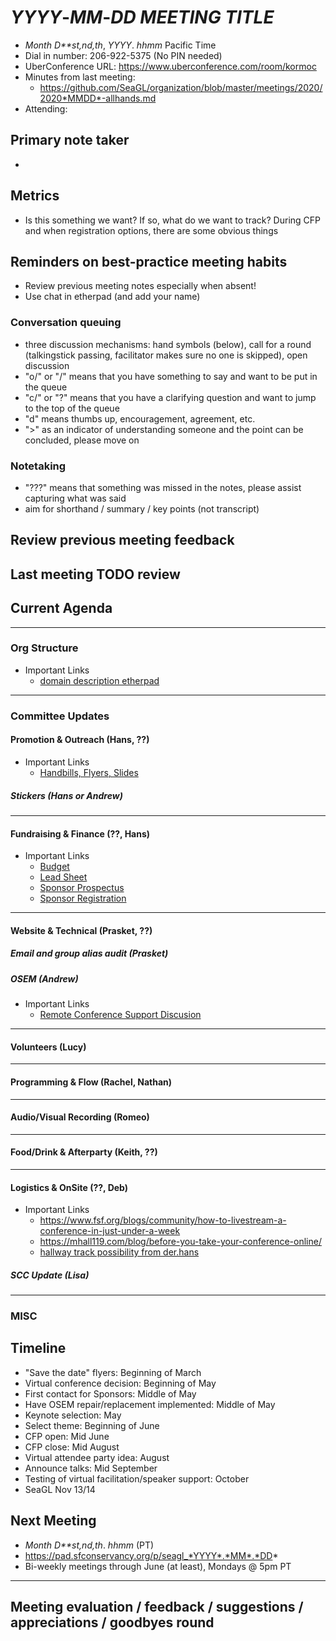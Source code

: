 <!-- Group chat usage on bottom right of this page, please update username and choose color in the top right of this page -->
<!-- Audio notifications for etherpad chat available on Firefox via https://addons.mozilla.org/en-US/firefox/addon/notification-sound/ -->
<!-- Bookmarklet to make the chat bar wider. Create a new bookmark with the below (select the whole line and drag to your bookmarks bar). You can adjust the width by changing "280" to whatever you want, in pixels.
javascript:(function () { const width='280'; const box = document.querySelector('div#chatbox'); if (box) { box.style.cssText=box.style.cssText+' width: '+width+'px !important;'; } const pad = document.querySelector('iframe').contentWindow.document.querySelector('iframe').contentWindow.document.querySelector('body#innerdocbody.innerdocbody'); if (pad) { pad.style.width=(document.body.clientWidth-width-50)+"px"; } })();
-->

# *YYYY*-*MM*-*DD* *MEETING TITLE*

- *Month* *D**st,nd,th*, *YYYY*. *hhmm* Pacific Time
- Dial in number: 206-922-5375 (No PIN needed)
- UberConference URL: https://www.uberconference.com/room/kormoc
- Minutes from last meeting:
  - https://github.com/SeaGL/organization/blob/master/meetings/2020/2020*MMDD*-allhands.md
- Attending: 

<!-- Check-in round -->

## Primary note taker

- 

## Metrics

- Is this something we want? If so, what do we want to track? During CFP and when registration options, there are some obvious things

## Reminders on best-practice meeting habits

- Review previous meeting notes especially when absent!
- Use chat in etherpad (and add your name)

### Conversation queuing

- three discussion mechanisms: hand symbols (below), call for a round (talkingstick passing, facilitator makes sure no one is skipped), open discussion
- "o/" or "/" means that you have something to say and want to be put in the queue
- "c/" or "?" means that you have a clarifying question and want to jump to the top of the queue
- "d" means thumbs up, encouragement, agreement, etc.
-  ">" as an indicator of understanding someone and the point can be concluded, please move on

### Notetaking

- "???" means that something was missed in the notes, please assist capturing what was said
- aim for shorthand / summary / key points (not transcript)

## Review previous meeting feedback

## Last meeting TODO review

<!-- One minute silence, check with ourselves mentally and personal notes/tasks/emails to surface any tensions, add to agenda if appropriate -->

<!-- Confirm agenda order, inform if leaving early so as to not interrupt -->

## Current Agenda

<!-- Agenda Items  (Added 48 hours before the meeting or earlier) -->

---

### Org Structure

- Important Links
    - [domain description etherpad](https://pad.sfconservancy.org/p/seagl_2020_domain_descs)

----

### Committee Updates

#### Promotion & Outreach (Hans, ??)

- Important Links
    - [Handbills, Flyers, Slides](https://drive.google.com/drive/folders/1Oj2iFXFr7PpI9f7NKlNbnTUYStw7hQqu?usp=sharing)

##### Stickers (Hans or Andrew)

---

#### Fundraising & Finance (??, Hans)

- Important Links
    - [Budget](https://docs.google.com/spreadsheets/d/1ahnCfPKe7BAO3y8X4n69BJyfL8NNQRooW5fOXhH-VBQ/edit#gid=2079573376)
    - [Lead Sheet](https://docs.google.com/spreadsheets/d/1sz0gtvFNWTZruTvZlSKURYXHSRIhyCt4H-o-7nmbUrU/edit#gid=0)
    - [Sponsor Prospectus](https://seagl.org/sponsors/SeaGL_Exhibitor_Sponsor_Prospectus_2020.pdf)
    - [Sponsor Registration](https://seagl.org/sponsors/SeaGL_Sponsor_Registration_Form_2020.pdf)

---

#### Website & Technical (Prasket, ??)

##### Email and group alias audit (Prasket)

##### OSEM (Andrew)

- Important Links
    - [Remote Conference Support Discusion](https://github.com/openSUSE/osem/issues/2643)

---

#### Volunteers (Lucy)

---

#### Programming & Flow (Rachel, Nathan)

---

#### Audio/Visual Recording (Romeo)

---

#### Food/Drink & Afterparty (Keith, ??)

---

#### Logistics & OnSite (??, Deb)

- Important Links
    - https://www.fsf.org/blogs/community/how-to-livestream-a-conference-in-just-under-a-week
    - https://mhall119.com/blog/before-you-take-your-conference-online/
    - [hallway track possibility from der.hans](https://qiqochat.com/about)


##### SCC Update (Lisa)

---

### MISC


<!-- Late Agenda Items (Added within 48 hours of the meeting) -->


<!-- Open Discussion? ~5min. if time -->


## Timeline

- "Save the date" flyers: Beginning of March
- Virtual conference decision: Beginning of May
- First contact for Sponsors: Middle of May
- Have OSEM repair/replacement implemented: Middle of May
- Keynote selection: May
- Select theme: Beginning of June
- CFP open: Mid June
- CFP close: Mid August
- Virtual attendee party idea: August
- Announce talks: Mid September
- Testing of virtual facilitation/speaker support: October
- SeaGL Nov 13/14

## Next Meeting
- *Month D**st,nd,th*. *hhmm* (PT)
- https://pad.sfconservancy.org/p/seagl_*YYYY*.*MM*.*DD*
- Bi-weekly meetings through June (at least), Mondays @ 5pm PT

---

## Meeting evaluation / feedback / suggestions / appreciations / goodbyes round


<!-- Meeting adjourned! -->
<!-- Capture TODOs -->
<!-- Clean up meeting notes, then add to GitHub -->
<!-- Prepare pad for next meeting: (A) create new etherpad by changing address to next meeting date (B) copy content from this pad into new one (C) replace previous meeting eval notes with new (D) clear discussion notes, move TODOs to "Last meeting TODO review" (E) update next meetings date and agenda link, clear attendee list  (F) update old metrics, update date, leave new blank (G) update link in calendar -->

